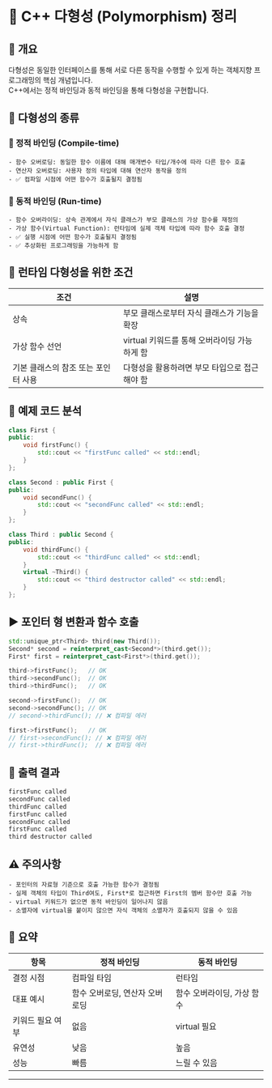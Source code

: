# 🧬 C++ 다형성 (Polymorphism) 정리

## 📌 개요
다형성은 동일한 인터페이스를 통해 서로 다른 동작을 수행할 수 있게 하는 객체지향 프로그래밍의 핵심 개념입니다.  
C++에서는 정적 바인딩과 동적 바인딩을 통해 다형성을 구현합니다.  

## 🧠 다형성의 종류

### 🔹 정적 바인딩 (Compile-time)
    - 함수 오버로딩: 동일한 함수 이름에 대해 매개변수 타입/개수에 따라 다른 함수 호출
    - 연산자 오버로딩: 사용자 정의 타입에 대해 연산자 동작을 정의
    - ✅ 컴파일 시점에 어떤 함수가 호출될지 결정됨

### 🔸 동적 바인딩 (Run-time)
    - 함수 오버라이딩: 상속 관계에서 자식 클래스가 부모 클래스의 가상 함수를 재정의
    - 가상 함수(Virtual Function): 런타임에 실제 객체 타입에 따라 함수 호출 결정
    - ✅ 실행 시점에 어떤 함수가 호출될지 결정됨
    - ✅ 추상화된 프로그래밍을 가능하게 함

## 🧪 런타임 다형성을 위한 조건
| 조건 | 설명 |
|-------------|------------------------------------------|  
| 상속 | 부모 클래스로부터 자식 클래스가 기능을 확장 | 
| 가상 함수 선언 | virtual 키워드를 통해 오버라이딩 가능하게 함 | 
| 기본 클래스의 참조 또는 포인터 사용 | 다형성을 활용하려면 부모 타입으로 접근해야 함 | 


## 🧾 예제 코드 분석
```cpp
class First {
public:
    void firstFunc() {
        std::cout << "firstFunc called" << std::endl;
    }
};

class Second : public First {
public:
    void secondFunc() {
        std::cout << "secondFunc called" << std::endl;
    }
};

class Third : public Second {
public:
    void thirdFunc() {
        std::cout << "thirdFunc called" << std::endl;
    }
    virtual ~Third() {
        std::cout << "third destructor called" << std::endl;
    }
};
```

## ▶️ 포인터 형 변환과 함수 호출
```cpp
std::unique_ptr<Third> third(new Third());
Second* second = reinterpret_cast<Second*>(third.get());
First* first = reinterpret_cast<First*>(third.get());

third->firstFunc();   // OK
third->secondFunc();  // OK
third->thirdFunc();   // OK

second->firstFunc();  // OK
second->secondFunc(); // OK
// second->thirdFunc(); // ❌ 컴파일 에러

first->firstFunc();   // OK
// first->secondFunc(); // ❌ 컴파일 에러
// first->thirdFunc();  // ❌ 컴파일 에러
```

## 🧾 출력 결과
```cpp
firstFunc called
secondFunc called
thirdFunc called
firstFunc called
secondFunc called
firstFunc called
third destructor called
```

## ⚠️ 주의사항
    - 포인터의 자료형 기준으로 호출 가능한 함수가 결정됨
    - 실제 객체의 타입이 Third여도, First*로 접근하면 First의 멤버 함수만 호출 가능
    - virtual 키워드가 없으면 동적 바인딩이 일어나지 않음
    - 소멸자에 virtual을 붙이지 않으면 자식 객체의 소멸자가 호출되지 않을 수 있음

## 📌 요약
| 항목 | 정적 바인딩 | 동적 바인딩 |
|-------------|-------------|------------|  
| 결정 시점 | 컴파일 타임 | 런타임 | 
| 대표 예시 | 함수 오버로딩, 연산자 오버로딩 | 함수 오버라이딩, 가상 함수 | 
| 키워드 필요 여부 | 없음 | virtual 필요 | 
| 유연성 | 낮음 | 높음 | 
| 성능 | 빠름 | 느릴 수 있음 | 

---


